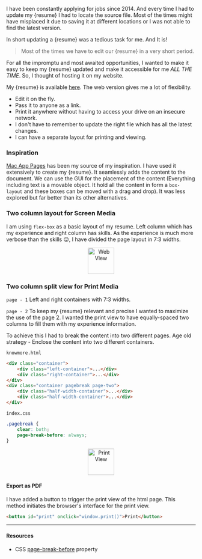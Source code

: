 <script>
  import BlogHeader from './common/blog-header.md';
  import Image from './../js/common/Image.svelte';
  
  const resume = `résumé`;
</script>

<BlogHeader date="5 July 2022" title="Build web enabled CV"/>

I have been constantly applying for jobs since 2014. And every time I had to update my {resume} I had to locate the source file. Most of the times might have misplaced it due to saving it at different locations or I was not able to find the latest version.

In short updating a {resume} was a tedious task for me. And It is!

> Most of the times we have to edit our {resume} in a very short period.

For all the impromptu and most awaited opportunities, I wanted to make it easy to keep my {resume} updated and make it accessible for me _ALL THE TIME_. So, I thought of hosting it on my website.

My {resume} is available [here](https://www.jatintiwari.com/knowmore). The web version gives me a lot of flexibility.

-   <span class="mark">Edit</span> it on the fly.
-   <span class="mark">Pass</span> it to anyone as a link.
-   <span class="mark">Print it anywhere</span> without having to access your drive on an insecure network.
-   I <span class="mark">don't have to remember</span> to update the right file which has all the latest changes.
-   I can have a separate layout for printing and viewing.

### Inspiration

[Mac App Pages](https://www.apple.com/in/pages/) has been my source of my inspiration. I have used it extensively to create my {resume}. It seamlessly adds the content to the document. We can use the GUI for the placement of the content (Everything including text is a movable object. It hold all the content in form a `box-layout` and these boxes can be moved with a drag and drop). It was less explored but far better than its other alternatives.

### Two column layout for Screen Media

I am using `flex-box` as a basic layout of my resume. Left column which has my experience and right column has skills. As the experience is much more verbose than the skills 😜, I have divided the page layout in 7:3 widths.

<div align="center">
  <Image desc="Page 1 view." width="70" alt="Web View" src="https://user-images.githubusercontent.com/10477804/177324990-e6feacf4-54c2-4c00-9b1c-a1d6bf79e76d.png"/>
</div>

### Two column split view for Print Media

`page - 1` Left and right containers with 7:3 widths.

`page - 2` To keep my {resume} relevant and precise I wanted to maximize the use of the page 2.
I wanted the print view to have equally-spaced two columns to fill them with my experience information.

To achieve this I had to break the content into two different pages. Age old strategy - Enclose the content into two different containers.

`knowmore.html`

```html
<div class="container">
    <div class="left-container">...</div>
    <div class="right-container">...</div>
</div>
<div class="container pagebreak page-two">
    <div class="half-width-container">...</div>
    <div class="half-width-container">...</div>
</div>
```

`index.css`

```css
.pagebreak {
    clear: both;
    page-break-before: always;
}
```

<div align="center">
  <Image desc="Page 2 view has two equally spaced columns." width="70" alt="Print View" src="https://user-images.githubusercontent.com/10477804/177327690-f6428b71-dfbe-4068-8885-16519ea01657.png"/>
</div>

#### Export as PDF

I have added a button to trigger the print view of the html page. This method initiates the browser's interface for the print view.

```html
<button id="print" onclick="window.print()">Print</button>
```

---

#### Resources

-   CSS [page-break-before](https://developer.mozilla.org/en-US/docs/Web/CSS/page-break-before) property
